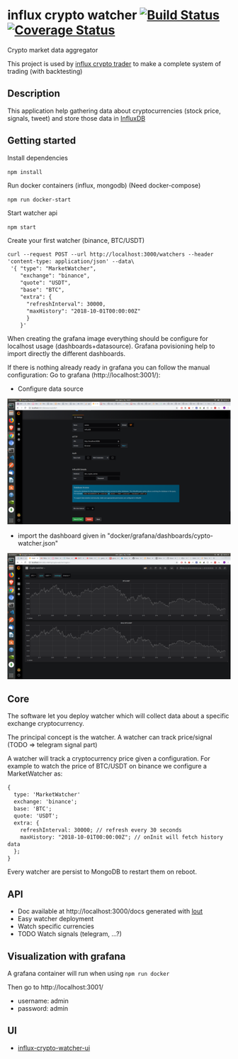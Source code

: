 # influx crypto watcher [![Build Status](https://travis-ci.org/clementpl/influx-crypto-watcher.svg?branch=master)](https://travis-ci.org/clementpl/influx-crypto-watcher) [![Coverage Status](https://coveralls.io/repos/github/clementpl/influx-crypto-watcher/badge.svg?branch=master)](https://coveralls.io/github/clementpl/influx-crypto-watcher?branch=master)

Crypto market data aggregator

This project is used by [influx crypto trader](https://github.com/clementpl/influx-crypto-trader) to make a complete system of trading (with backtesting)

## Description

This application help gathering data about cryptocurrencies (stock price, signals, tweet) and store those data in [InfluxDB](https://github.com/influxdata/influxdb)

## Getting started

Install dependencies

`npm install`

Run docker containers (influx, mongodb) (Need docker-compose)

`npm run docker-start`

Start watcher api

`npm start`

Create your first watcher (binance, BTC/USDT)

```
curl --request POST --url http://localhost:3000/watchers --header 'content-type: application/json' --data\
 '{ "type": "MarketWatcher",
    "exchange": "binance",
    "quote": "USDT",
    "base": "BTC",
    "extra": {
      "refreshInterval": 30000,
      "maxHistory": "2018-10-01T00:00:00Z"
      }
    }'
```

When creating the grafana image everything should be configure for localhost usage (dashboards+datasource).
Grafana povisioning help to import directly the different dashboards.

If there is nothing already ready in grafana you can follow the manual configuration:
Go to grafana (http://localhost:3001/):

- Configure data source

![datasource](/docker/grafana/images/data-source-conf-example.png)

- import the dashboard given in "docker/grafana/dashboards/cypto-watcher.json"

![dashboard](/docker/grafana/images/screen.png)

## Core

The software let you deploy watcher which will collect data about a specific exchange cryptocurrency.

The principal concept is the watcher.
A watcher can track price/signal (TODO => telegram signal part)

A watcher will track a cryptocurrency price given a configuration.
For example to watch the price of BTC/USDT on binance we configure a MarketWatcher as:

```
{
  type: 'MarketWatcher'
  exchange: 'binance';
  base: 'BTC';
  quote: 'USDT';
  extra: {
    refreshInterval: 30000; // refresh every 30 seconds
    maxHistory: "2018-10-01T00:00:00Z"; // onInit will fetch history data
  };
}
```

Every watcher are persist to MongoDB to restart them on reboot.

## API

- Doc available at http://localhost:3000/docs generated with [lout](https://github.com/hapijs/lout)
- Easy watcher deployment
- Watch specific currencies
- TODO Watch signals (telegram, ...?)

## Visualization with grafana

A grafana container will run when using `npm run docker`

Then go to http://localhost:3001/

- username: admin
- password: admin

## UI

- [influx-crypto-watcher-ui](https://github.com/clementpl/influx-crypto-watcher-ui)
